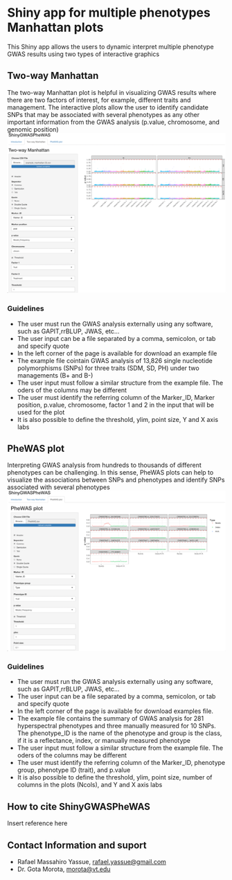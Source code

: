 # Shiny app for multiple phenotypes Manhattan plots
This Shiny app allows the users to dynamic interpret multiple phenotype GWAS results using two types of interactive graphics

## Two-way Manhattan
The two-way Manhattan plot is helpful in visualizing GWAS results where there are two factors of interest, for example, different traits and management.
The interactive plots allow the user to identify candidate SNPs that may be associated with several phenotypes as any other important information from the GWAS analysis (p.value, chromosome, and genomic position)
![plot1](fig01.png)

### Guidelines
- The user must run the GWAS analysis externally using any software, such as GAPIT,rrBLUP, JWAS, etc...
- The user input can be a file separated by a comma, semicolon, or tab and specify quote
- In the left corner of the page is available for download an example file
- The example file cointain GWAS analysis of 13,826 single nucleotide polymorphisms (SNPs) for three traits (SDM, SD, PH) under two managements (B+ and B-)
- The user input must follow a similar structure from the example file. The oders of the columns may be different
- The user must identify the referring column of the Marker_ID, Marker position, p.value, chromosome, factor 1 and 2 in the input that will be used for the plot
- It is also possible to define the threshold, ylim, point size, Y and X axis labs

## PheWAS plot
Interpreting GWAS analysis from hundreds to thousands of different phenotypes can be challenging. In this sense, PheWAS plots can help to visualize the associations between SNPs and phenotypes and identify SNPs associated with several phenotypes
![plot2](fig02.png)
### Guidelines
- The user must run the GWAS analysis externally using any software, such as GAPIT,rrBLUP, JWAS, etc...
- The user input can be a file separated by a comma, semicolon, or tab and specify quote
- In the left corner of the page is available for download examples file.
- The example file contains the summary of GWAS analysis for 281 hyperspectral phenotypes and three manually measured for 10 SNPs. The phenotype_ID is the name of the phenotype and group is the class, if it is a reflectance, index, or manually measured phenotype
- The user input must follow a similar structure from the example file. The oders of the columns may be different
- The user must identify the referring column of the Marker_ID, phenotype group, phenotype ID (trait), and p.value
- It is also possible to define the threshold, ylim, point size, number of columns in the plots (Ncols), and Y and X axis labs

              
## How to cite ShinyGWASPheWAS
Insert reference here
## Contact Information and suport
- Rafael Massahiro Yassue, <rafael.yassue@gmail.com>
- Dr. Gota Morota, <morota@vt.edu>
              